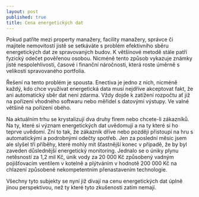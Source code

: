 ```yaml
---
layout: post
published: true
title: Cena energetických dat
---
```


Pokud patříte mezi property manažery, facility manažery, správce či majitele nemovitostí jistě se setkáváte s problém efektivního sběru energetických dat ze spravovaných budov. K většinové metodě stále patří fyzický odečet pověřenou osobou. Nicméně tento způsob vykazuje známky jisté nespolehlivosti, časové i finanční náročnosti, která roste úměrně s velikostí spravovaného portfolia.

Řešení na tento problém je spousta. Enectiva je jedno z nich, nicméně každý, kdo chce využívat energetická data musí nejdříve akceptovat fakt, že ani automatický sběr dat není zdarma. Vždy dojde k zatížení rozpočtu ať již na pořízení vhodného softwaru nebo měřidel s datovými výstupy. Ve valné většině na pořízení obého.

Na aktuálním trhu se krystalizují dva druhy firem nebo chcete-li zákazníků. Na ty, které si význam energetických dat uvědomují a na ty které si ho teprve uvědomí. Zní to tak, že zákazník dříve nebo později přistoupí na hru s automatickými a podrobnými odečty spotřeb. Jen za poslední měsíc jsem ale slyšel tři příběhy, které mohly mít šťastnější konec v případě, že by byl zaveden důslednější energetický monitoring. Jednalo se o úniky plynu netěsností za 1,2 mil Kč, únik vody za 20 000 Kč způsobený vadným pojišťovacím ventilem v kotelně a plýtváním v hodnotě 200 000 Kč na chlazení způsobené nekompetentním přenastavením technologie.

Všechny tyto subjekty se nyní již dívají na cenu energetických dat úplně jinou perspektivou, než ty které tyto zkušenosti zatím nemají.